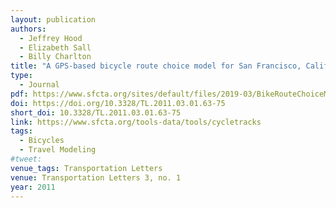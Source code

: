 ```yaml
---
layout: publication
authors:
  - Jeffrey Hood
  - Elizabeth Sall
  - Billy Charlton
title: "A GPS-based bicycle route choice model for San Francisco, California"
type:
  - Journal
pdf: https://www.sfcta.org/sites/default/files/2019-03/BikeRouteChoiceModel.pdf
doi: https://doi.org/10.3328/TL.2011.03.01.63-75
short_doi: 10.3328/TL.2011.03.01.63-75
link: https://www.sfcta.org/tools-data/tools/cycletracks
tags:
  - Bicycles
  - Travel Modeling
#tweet:
venue_tags: Transportation Letters
venue: Transportation Letters 3, no. 1
year: 2011
---
```

